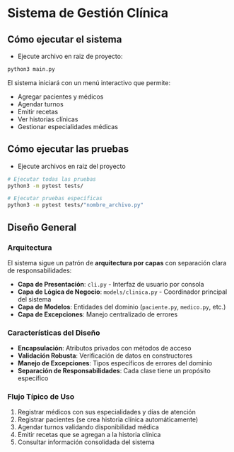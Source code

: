 # Sistema de Gestión Clínica

## Cómo ejecutar el sistema

- Ejecute archivo en raiz de proyecto: 

```bash
python3 main.py
```

El sistema iniciará con un menú interactivo que permite:
- Agregar pacientes y médicos
- Agendar turnos
- Emitir recetas
- Ver historias clínicas
- Gestionar especialidades médicas

## Cómo ejecutar las pruebas

- Ejecute archivos en raiz del proyecto
```bash
# Ejecutar todas las pruebas
python3 -m pytest tests/

# Ejecutar pruebas específicas
python3 -m pytest tests/"nombre_archivo.py"
```

## Diseño General

### Arquitectura
El sistema sigue un patrón de **arquitectura por capas** con separación clara de responsabilidades:

- **Capa de Presentación**: `cli.py` - Interfaz de usuario por consola
- **Capa de Lógica de Negocio**: `models/clinica.py` - Coordinador principal del sistema
- **Capa de Modelos**: Entidades del dominio (`paciente.py`, `medico.py`, etc.)
- **Capa de Excepciones**: Manejo centralizado de errores

### Características del Diseño

- **Encapsulación**: Atributos privados con métodos de acceso
- **Validación Robusta**: Verificación de datos en constructores
- **Manejo de Excepciones**: Tipos específicos de errores del dominio
- **Separación de Responsabilidades**: Cada clase tiene un propósito específico

### Flujo Típico de Uso

1. Registrar médicos con sus especialidades y días de atención
2. Registrar pacientes (se crea historia clínica automáticamente)
3. Agendar turnos validando disponibilidad médica
4. Emitir recetas que se agregan a la historia clínica
5. Consultar información consolidada del sistema